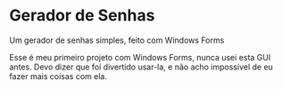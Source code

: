 # Gerador de Senhas
 Um gerador de senhas simples, feito com Windows Forms

Esse é meu primeiro projeto com Windows Forms, nunca usei esta GUI antes.
Devo dizer que foi divertido usar-la, e não acho impossível de eu fazer mais coisas com ela.